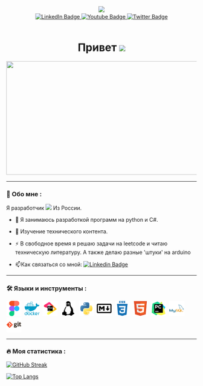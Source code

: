 <div id="header" align="center">
  <img src="https://media.giphy.com/media/eg4q8ka6zQuQ2qgKwe/giphy.gif" width="300"/>

  <div id="badges">
  <a href="https://t.me/RKSI_maksim">
    <img src="https://img.shields.io/badge/Telegram-blue?style=for-the-badge&logo=Telegram&logoColor=white" alt="LinkedIn Badge"/>
  </a>
  <a href="https://discord.com/channels/@максим2200">
    <img src="https://img.shields.io/badge/Dicord-darkblue?style=for-the-badge&logo=Discord&logoColor=white" alt="Youtube Badge"/>
  </a>
  <a href="https://vk.com/maksim_beloglazov">
    <img src="https://img.shields.io/badge/VK-blue?style=for-the-badge&logo=VK&logoColor=white" alt="Twitter Badge"/>
  </a>
</div>
<img src="https://komarev.com/ghpvc/?username=Prog-Maksim&style=flat-square&color=blue" alt=""/>

<h1>
  Привет 
  <img src="https://media.giphy.com/media/v1.Y2lkPTc5MGI3NjExY3BsMGM1anlyMmc0dndtMW5kMWpoc3JxaHJ1OXgzMTFrbnVjaTdscCZlcD12MV9pbnRlcm5hbF9naWZfYnlfaWQmY3Q9cw/hvRJCLFzcasrR4ia7z/giphy.gif" width="30px"/>
</h1>

<div align="center">
  <img src="https://media.giphy.com/media/3oKIPEqDGUULpEU0aQ/giphy.gif" width="600" height="300"/>
</div>
</div>

---

### :adult: Обо мне :
Я разработчик <img src="https://media.giphy.com/media/WUlplcMpOCEmTGBtBW/giphy.gif" width="30"> Из России.

- :telescope: Я занимаюсь разработкой программ на python и C#.

- :seedling: Изучение технического контента.

- :zap: В свободное время я решаю задачи на leetcode и читаю техническую литературу. А также делаю разные 'штуки' на arduino

- :mailbox:Как связаться со мной: [![Linkedin Badge](https://img.shields.io/badge/Telegram-blue?logo=Telegram&logoColor=white)](https://t.me/RKSI_maksim)

---

### :hammer_and_wrench: Языки и инструменты :

<div>
  <img src="https://github.com/devicons/devicon/blob/master/icons/figma/figma-original.svg" title="Figma" alt="Figma" width="40" height="40"/>&nbsp;
  <img src="https://github.com/devicons/devicon/blob/master/icons/docker/docker-plain-wordmark.svg" title="Docker" alt="Docker" width="40" height="40"/>&nbsp;
  <img src="https://github.com/devicons/devicon/blob/master/icons/jetbrains/jetbrains-original.svg" title="JetBrains" alt="JetBrains" width="40" height="40"/>&nbsp;
  <img src="https://github.com/devicons/devicon/blob/master/icons/linux/linux-plain.svg" title="Linux" alt="Linux" width="40" height="40"/>&nbsp;
  <img src="https://github.com/devicons/devicon/blob/master/icons/python/python-original.svg" title="Python" alt="Python" width="40" height="40"/>&nbsp;
  <img src="https://github.com/devicons/devicon/blob/master/icons/markdown/markdown-original.svg" title="Markdown" alt="Markdown" width="40" height="40"/>&nbsp;
  <img src="https://github.com/devicons/devicon/blob/master/icons/css3/css3-plain-wordmark.svg"  title="CSS" alt="CSS" width="40" height="40"/>&nbsp;
  <img src="https://github.com/devicons/devicon/blob/master/icons/html5/html5-original.svg" title="HTML5" alt="HTML" width="40" height="40"/>&nbsp;
  <img src="https://github.com/devicons/devicon/blob/master/icons/pycharm/pycharm-original.svg" title="PyCharm" alt="PyCharm" width="40" height="40"/>&nbsp;
  <img src="https://github.com/devicons/devicon/blob/master/icons/mysql/mysql-original-wordmark.svg" title="MySQL"  alt="MySQL" width="40" height="40"/>&nbsp;
  <img src="https://github.com/devicons/devicon/blob/master/icons/git/git-original-wordmark.svg" title="Git" **alt="Git" width="40" height="40"/>
</div>

---

### :fire: Моя статистика :

[![GitHub Streak](http://github-readme-streak-stats.herokuapp.com?user=Prog-Maksim&theme=dark&background=000000)](https://git.io/streak-stats)

[![Top Langs](https://github-readme-stats.vercel.app/api/top-langs/?username=Prog-Maksim&layout=compact&theme=vision-friendly-dark)](https://github.com/anuraghazra/github-readme-stats)
